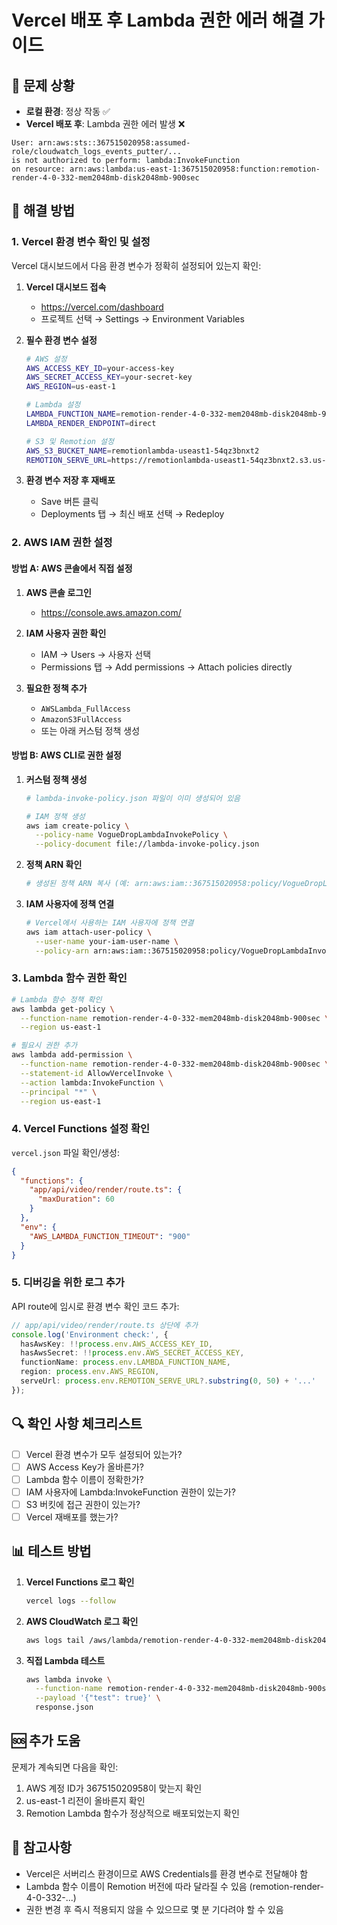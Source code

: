 # Vercel 배포 후 Lambda 권한 에러 해결 가이드

## 🔴 문제 상황
- **로컬 환경**: 정상 작동 ✅
- **Vercel 배포 후**: Lambda 권한 에러 발생 ❌

```
User: arn:aws:sts::367515020958:assumed-role/cloudwatch_logs_events_putter/...
is not authorized to perform: lambda:InvokeFunction
on resource: arn:aws:lambda:us-east-1:367515020958:function:remotion-render-4-0-332-mem2048mb-disk2048mb-900sec
```

## 🎯 해결 방법

### 1. Vercel 환경 변수 확인 및 설정

Vercel 대시보드에서 다음 환경 변수가 정확히 설정되어 있는지 확인:

1. **Vercel 대시보드 접속**
   - https://vercel.com/dashboard
   - 프로젝트 선택 → Settings → Environment Variables

2. **필수 환경 변수 설정**
   ```bash
   # AWS 설정
   AWS_ACCESS_KEY_ID=your-access-key
   AWS_SECRET_ACCESS_KEY=your-secret-key
   AWS_REGION=us-east-1
   
   # Lambda 설정
   LAMBDA_FUNCTION_NAME=remotion-render-4-0-332-mem2048mb-disk2048mb-900sec
   LAMBDA_RENDER_ENDPOINT=direct
   
   # S3 및 Remotion 설정
   AWS_S3_BUCKET_NAME=remotionlambda-useast1-54qz3bnxt2
   REMOTION_SERVE_URL=https://remotionlambda-useast1-54qz3bnxt2.s3.us-east-1.amazonaws.com/sites/voguedrop/index.html
   ```

3. **환경 변수 저장 후 재배포**
   - Save 버튼 클릭
   - Deployments 탭 → 최신 배포 선택 → Redeploy

### 2. AWS IAM 권한 설정

#### 방법 A: AWS 콘솔에서 직접 설정

1. **AWS 콘솔 로그인**
   - https://console.aws.amazon.com/

2. **IAM 사용자 권한 확인**
   - IAM → Users → 사용자 선택
   - Permissions 탭 → Add permissions → Attach policies directly

3. **필요한 정책 추가**
   - `AWSLambda_FullAccess`
   - `AmazonS3FullAccess`
   - 또는 아래 커스텀 정책 생성

#### 방법 B: AWS CLI로 권한 설정

1. **커스텀 정책 생성**
   ```bash
   # lambda-invoke-policy.json 파일이 이미 생성되어 있음
   
   # IAM 정책 생성
   aws iam create-policy \
     --policy-name VogueDropLambdaInvokePolicy \
     --policy-document file://lambda-invoke-policy.json
   ```

2. **정책 ARN 확인**
   ```bash
   # 생성된 정책 ARN 복사 (예: arn:aws:iam::367515020958:policy/VogueDropLambdaInvokePolicy)
   ```

3. **IAM 사용자에 정책 연결**
   ```bash
   # Vercel에서 사용하는 IAM 사용자에 정책 연결
   aws iam attach-user-policy \
     --user-name your-iam-user-name \
     --policy-arn arn:aws:iam::367515020958:policy/VogueDropLambdaInvokePolicy
   ```

### 3. Lambda 함수 권한 확인

```bash
# Lambda 함수 정책 확인
aws lambda get-policy \
  --function-name remotion-render-4-0-332-mem2048mb-disk2048mb-900sec \
  --region us-east-1

# 필요시 권한 추가
aws lambda add-permission \
  --function-name remotion-render-4-0-332-mem2048mb-disk2048mb-900sec \
  --statement-id AllowVercelInvoke \
  --action lambda:InvokeFunction \
  --principal "*" \
  --region us-east-1
```

### 4. Vercel Functions 설정 확인

`vercel.json` 파일 확인/생성:

```json
{
  "functions": {
    "app/api/video/render/route.ts": {
      "maxDuration": 60
    }
  },
  "env": {
    "AWS_LAMBDA_FUNCTION_TIMEOUT": "900"
  }
}
```

### 5. 디버깅을 위한 로그 추가

API route에 임시로 환경 변수 확인 코드 추가:

```typescript
// app/api/video/render/route.ts 상단에 추가
console.log('Environment check:', {
  hasAwsKey: !!process.env.AWS_ACCESS_KEY_ID,
  hasAwsSecret: !!process.env.AWS_SECRET_ACCESS_KEY,
  functionName: process.env.LAMBDA_FUNCTION_NAME,
  region: process.env.AWS_REGION,
  serveUrl: process.env.REMOTION_SERVE_URL?.substring(0, 50) + '...'
});
```

## 🔍 확인 사항 체크리스트

- [ ] Vercel 환경 변수가 모두 설정되어 있는가?
- [ ] AWS Access Key가 올바른가?
- [ ] Lambda 함수 이름이 정확한가?
- [ ] IAM 사용자에 Lambda:InvokeFunction 권한이 있는가?
- [ ] S3 버킷에 접근 권한이 있는가?
- [ ] Vercel 재배포를 했는가?

## 📊 테스트 방법

1. **Vercel Functions 로그 확인**
   ```bash
   vercel logs --follow
   ```

2. **AWS CloudWatch 로그 확인**
   ```bash
   aws logs tail /aws/lambda/remotion-render-4-0-332-mem2048mb-disk2048mb-900sec --follow
   ```

3. **직접 Lambda 테스트**
   ```bash
   aws lambda invoke \
     --function-name remotion-render-4-0-332-mem2048mb-disk2048mb-900sec \
     --payload '{"test": true}' \
     response.json
   ```

## 🆘 추가 도움

문제가 계속되면 다음을 확인:
1. AWS 계정 ID가 367515020958이 맞는지 확인
2. us-east-1 리전이 올바른지 확인
3. Remotion Lambda 함수가 정상적으로 배포되었는지 확인

## 📝 참고사항

- Vercel은 서버리스 환경이므로 AWS Credentials를 환경 변수로 전달해야 함
- Lambda 함수 이름이 Remotion 버전에 따라 달라질 수 있음 (remotion-render-4-0-332-...)
- 권한 변경 후 즉시 적용되지 않을 수 있으므로 몇 분 기다려야 할 수 있음